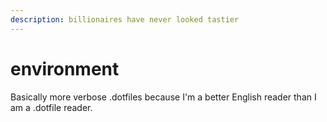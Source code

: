```yaml
---
description: billionaires have never looked tastier
---
```


# environment

Basically more verbose .dotfiles because I'm a better English reader than I am a .dotfile reader.
